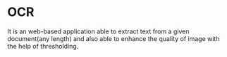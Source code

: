 # OCR

It is an web-based application able to extract text from a given document(any length) and also able to enhance the quality of image with the help of thresholding.

